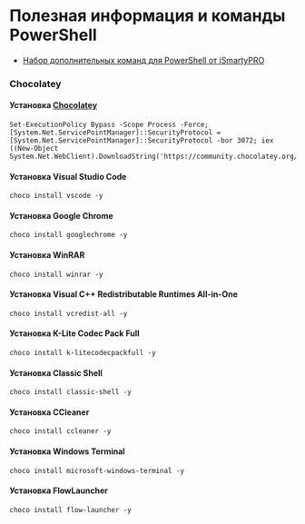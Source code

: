 # Полезная информация и команды PowerShell

* [Набор дополнительных команд для PowerShell от iSmartyPRO](./iSmartyPROScripts/)

### Chocolatey

#### Установка [Chocolatey](https://chocolatey.org/install)

```
Set-ExecutionPolicy Bypass -Scope Process -Force; [System.Net.ServicePointManager]::SecurityProtocol = [System.Net.ServicePointManager]::SecurityProtocol -bor 3072; iex ((New-Object System.Net.WebClient).DownloadString('https://community.chocolatey.org/install.ps1'))
```
#### Установка Visual Studio Code
```
choco install vscode -y
```
#### Установка Google Chrome
```
choco install googlechrome -y
```
#### Установка WinRAR
```
choco install winrar -y
```
#### Установка Visual C++ Redistributable Runtimes All-in-One
```
choco install vcredist-all -y
```
#### Установка K-Lite Codec Pack Full
```
choco install k-litecodecpackfull -y
```

#### Установка Classic Shell
```
choco install classic-shell -y
```
#### Установка CCleaner
```
choco install ccleaner -y
```
#### Установка Windows Terminal
```
choco install microsoft-windows-terminal -y
```
#### Установка FlowLauncher
```
choco install flow-launcher -y
```
